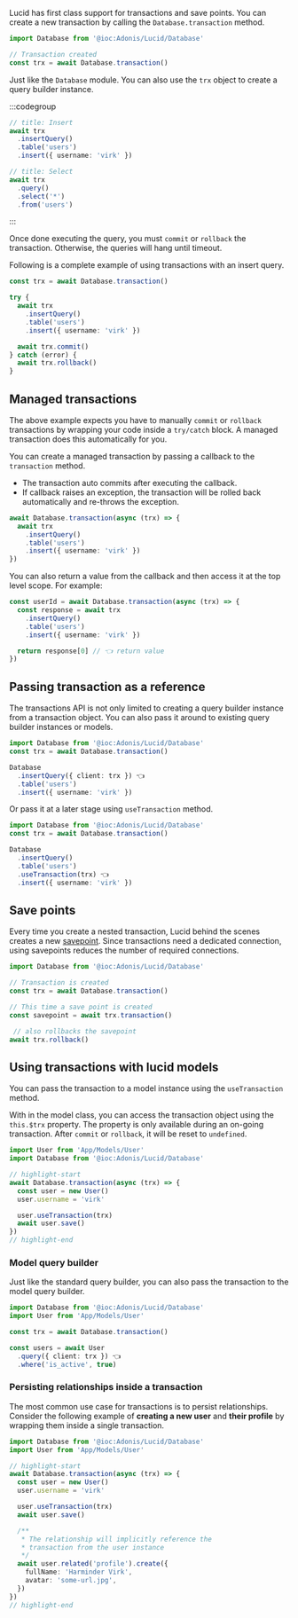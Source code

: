 Lucid has first class support for transactions and save points. You can create a new transaction by calling the `Database.transaction` method.

```ts
import Database from '@ioc:Adonis/Lucid/Database'

// Transaction created
const trx = await Database.transaction()
```

Just like the `Database` module. You can also use the `trx` object to create a query builder instance.

:::codegroup

```ts
// title: Insert
await trx
  .insertQuery()
  .table('users')
  .insert({ username: 'virk' })
```

```ts
// title: Select
await trx
  .query()
  .select('*')
  .from('users')
```

:::

Once done executing the query, you must `commit` or `rollback` the transaction. Otherwise, the queries will hang until timeout.

Following is a complete example of using transactions with an insert query.

```ts
const trx = await Database.transaction()

try {
  await trx
    .insertQuery()
    .table('users')
    .insert({ username: 'virk' })

  await trx.commit()
} catch (error) {
  await trx.rollback()
}
```

## Managed transactions
The above example expects you have to manually `commit` or `rollback` transactions by wrapping your code inside a `try/catch` block. A managed transaction does this automatically for you.

You can create a managed transaction by passing a callback to the `transaction` method. 

- The transaction auto commits after executing the callback.
- If callback raises an exception, the transaction will be rolled back automatically and re-throws the exception.

```ts
await Database.transaction(async (trx) => {
  await trx
    .insertQuery()
    .table('users')
    .insert({ username: 'virk' })
})
```

You can also return a value from the callback and then access it at the top level scope. For example:

```ts
const userId = await Database.transaction(async (trx) => {
  const response = await trx
    .insertQuery()
    .table('users')
    .insert({ username: 'virk' })

  return response[0] // 👈 return value
})
```

## Passing transaction as a reference
The transactions API is not only limited to creating a query builder instance from a transaction object. You can also pass it around to existing query builder instances or models.

```ts
import Database from '@ioc:Adonis/Lucid/Database'
const trx = await Database.transaction()

Database
  .insertQuery({ client: trx }) 👈
  .table('users')
  .insert({ username: 'virk' })
```

Or pass it at a later stage using `useTransaction` method.

```ts
import Database from '@ioc:Adonis/Lucid/Database'
const trx = await Database.transaction()

Database
  .insertQuery()
  .table('users')
  .useTransaction(trx) 👈
  .insert({ username: 'virk' })
```

## Save points
Every time you create a nested transaction, Lucid behind the scenes creates a new [savepoint](https://en.wikipedia.org/wiki/Savepoint). Since transactions need a dedicated connection, using savepoints reduces the number of required connections.

```ts
import Database from '@ioc:Adonis/Lucid/Database'

// Transaction is created
const trx = await Database.transaction()

// This time a save point is created
const savepoint = await trx.transaction()

 // also rollbacks the savepoint
await trx.rollback()
```

## Using transactions with lucid models
You can pass the transaction to a model instance using the `useTransaction` method.

With in the model class, you can access the transaction object using the `this.$trx` property. The property is only available during an on-going transaction. After `commit` or `rollback`, it will be reset to `undefined`.

```ts
import User from 'App/Models/User'
import Database from '@ioc:Adonis/Lucid/Database'

// highlight-start
await Database.transaction(async (trx) => {
  const user = new User()
  user.username = 'virk'

  user.useTransaction(trx)
  await user.save()
})
// highlight-end
```

### Model query builder
Just like the standard query builder, you can also pass the transaction to the model query builder.

```ts
import Database from '@ioc:Adonis/Lucid/Database'
import User from 'App/Models/User'

const trx = await Database.transaction()

const users = await User
  .query({ client: trx }) 👈
  .where('is_active', true)
```

### Persisting relationships inside a transaction
The most common use case for transactions is to persist relationships. Consider the following example of **creating a new user** and **their profile** by wrapping them inside a single transaction.

```ts
import Database from '@ioc:Adonis/Lucid/Database'
import User from 'App/Models/User'

// highlight-start
await Database.transaction(async (trx) => {
  const user = new User()
  user.username = 'virk'

  user.useTransaction(trx)
  await user.save()

  /**
   * The relationship will implicitly reference the 
   * transaction from the user instance
   */
  await user.related('profile').create({
    fullName: 'Harminder Virk',
    avatar: 'some-url.jpg',
  })
})
// highlight-end
```
